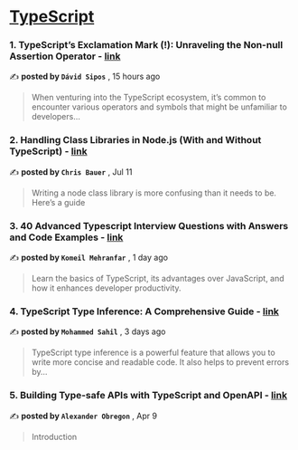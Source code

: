 
<h1><a href=https://medium.com/tag/typescript-tips/recommended target="_blank" rel="noopener noreferrer">TypeScript</a></h1>
<h3>1. TypeScript’s Exclamation Mark (!): Unraveling the Non-null Assertion Operator - <a href=https://medium.com/typescript-center/typescripts-exclamation-mark-unraveling-the-non-null-assertion-operator-a59e097eae92?source=tag_recommended_feed---------0-84----------typescript_tips----------39668c85_5daa_4b5f_a7e3_0c8f10052582------- target="_blank" rel="noopener noreferrer">link</a></h3>

✍️ **posted by `Dávid Sipos`** <date> , 15 hours ago</date>

<blockquote>When venturing into the TypeScript ecosystem, it’s common to encounter various operators and symbols that might be unfamiliar to developers…</blockquote>

<h3>2. Handling Class Libraries in Node.js (With and Without TypeScript) - <a href=https://medium.com/better-programming/handling-class-libraries-in-node-js-with-and-without-typescript-39b73b2186b6?source=tag_recommended_feed---------1-107----------typescript_tips----------39668c85_5daa_4b5f_a7e3_0c8f10052582------- target="_blank" rel="noopener noreferrer">link</a></h3>

✍️ **posted by `Chris Bauer`** <date> , Jul 11</date>

<blockquote>Writing a node class library is more confusing than it needs to be. Here’s a guide</blockquote>

<h3>3. 40 Advanced Typescript Interview Questions with Answers and Code Examples - <a href=https://medium.com/@komeil.mehranfar/40-advanced-typescript-interview-questions-with-answers-and-code-examples-9b75b9df45d6?source=tag_recommended_feed---------2-85----------typescript_tips----------39668c85_5daa_4b5f_a7e3_0c8f10052582------- target="_blank" rel="noopener noreferrer">link</a></h3>

✍️ **posted by `Komeil Mehranfar`** <date> , 1 day ago</date>

<blockquote>Learn the basics of TypeScript, its advantages over JavaScript, and how it enhances developer productivity.</blockquote>

<h3>4. TypeScript Type Inference: A Comprehensive Guide - <a href=https://medium.com/@sahil90085/typescript-type-inference-a-comprehensive-guide-40c888c6d78f?source=tag_recommended_feed---------3-84----------typescript_tips----------39668c85_5daa_4b5f_a7e3_0c8f10052582------- target="_blank" rel="noopener noreferrer">link</a></h3>

✍️ **posted by `Mohammed Sahil`** <date> , 3 days ago</date>

<blockquote>TypeScript type inference is a powerful feature that allows you to write more concise and readable code. It also helps to prevent errors by…</blockquote>

<h3>5. Building Type-safe APIs with TypeScript and OpenAPI - <a href=https://medium.com/@AlexanderObregon/building-type-safe-apis-with-typescript-and-openapi-1f78b4b94ee4?source=tag_recommended_feed---------4-85----------typescript_tips----------39668c85_5daa_4b5f_a7e3_0c8f10052582------- target="_blank" rel="noopener noreferrer">link</a></h3>

✍️ **posted by `Alexander Obregon`** <date> , Apr 9</date>

<blockquote>Introduction</blockquote>

